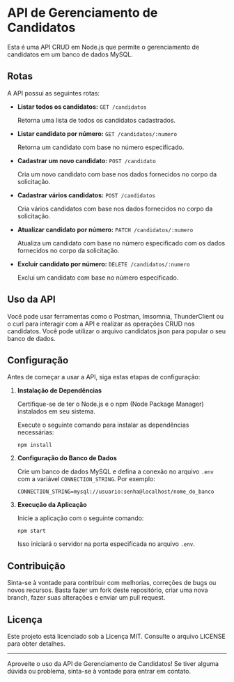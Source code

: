 # API de Gerenciamento de Candidatos

Esta é uma API CRUD em Node.js que permite o gerenciamento de candidatos em um banco de dados MySQL.  

## Rotas

A API possui as seguintes rotas:

- **Listar todos os candidatos:** `GET /candidatos`

   Retorna uma lista de todos os candidatos cadastrados.

- **Listar candidato por número:** `GET /candidatos/:numero`

   Retorna um candidato com base no número especificado.

- **Cadastrar um novo candidato:** `POST /candidato`

   Cria um novo candidato com base nos dados fornecidos no corpo da solicitação.

- **Cadastrar vários candidatos:** `POST /candidatos`

   Cria vários candidatos com base nos dados fornecidos no corpo da solicitação.

- **Atualizar candidato por número:** `PATCH /candidatos/:numero`

   Atualiza um candidato com base no número especificado com os dados fornecidos no corpo da solicitação.

- **Excluir candidato por número:** `DELETE /candidatos/:numero`

   Exclui um candidato com base no número especificado.

## Uso da API

Você pode usar ferramentas como o Postman, Imsomnia, ThunderClient ou o curl para interagir com a API e realizar as operações CRUD nos candidatos. Você pode utilizar o arquivo candidatos.json para popular o seu banco de dados.


## Configuração

Antes de começar a usar a API, siga estas etapas de configuração:

1. **Instalação de Dependências**

   Certifique-se de ter o Node.js e o npm (Node Package Manager) instalados em seu sistema.

   Execute o seguinte comando para instalar as dependências necessárias:

   ```
   npm install
   ```

2. **Configuração do Banco de Dados**

   Crie um banco de dados MySQL e defina a conexão no arquivo `.env` com a variável `CONNECTION_STRING`. Por exemplo:

   ```
   CONNECTION_STRING=mysql://usuario:senha@localhost/nome_do_banco
   ```

3. **Execução da Aplicação**

   Inicie a aplicação com o seguinte comando:

   ```
   npm start
   ```

   Isso iniciará o servidor na porta especificada no arquivo `.env`.

## Contribuição

Sinta-se à vontade para contribuir com melhorias, correções de bugs ou novos recursos. Basta fazer um fork deste repositório, criar uma nova branch, fazer suas alterações e enviar um pull request.

## Licença

Este projeto está licenciado sob a Licença MIT. Consulte o arquivo LICENSE para obter detalhes.

---
Aproveite o uso da API de Gerenciamento de Candidatos! Se tiver alguma dúvida ou problema, sinta-se à vontade para entrar em contato.
